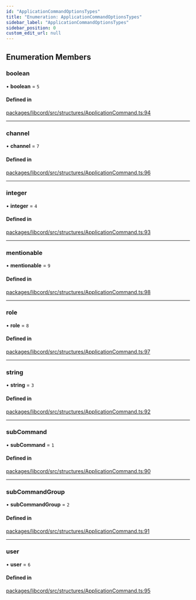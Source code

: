 ```yaml
---
id: "ApplicationCommandOptionsTypes"
title: "Enumeration: ApplicationCommandOptionsTypes"
sidebar_label: "ApplicationCommandOptionsTypes"
sidebar_position: 0
custom_edit_url: null
---
```


## Enumeration Members

### boolean

• **boolean** = ``5``

#### Defined in

[packages/libcord/src/structures/ApplicationCommand.ts:94](https://github.com/Libcord/libcord/blob/58e1159/packages/libcord/src/structures/ApplicationCommand.ts#L94)

___

### channel

• **channel** = ``7``

#### Defined in

[packages/libcord/src/structures/ApplicationCommand.ts:96](https://github.com/Libcord/libcord/blob/58e1159/packages/libcord/src/structures/ApplicationCommand.ts#L96)

___

### integer

• **integer** = ``4``

#### Defined in

[packages/libcord/src/structures/ApplicationCommand.ts:93](https://github.com/Libcord/libcord/blob/58e1159/packages/libcord/src/structures/ApplicationCommand.ts#L93)

___

### mentionable

• **mentionable** = ``9``

#### Defined in

[packages/libcord/src/structures/ApplicationCommand.ts:98](https://github.com/Libcord/libcord/blob/58e1159/packages/libcord/src/structures/ApplicationCommand.ts#L98)

___

### role

• **role** = ``8``

#### Defined in

[packages/libcord/src/structures/ApplicationCommand.ts:97](https://github.com/Libcord/libcord/blob/58e1159/packages/libcord/src/structures/ApplicationCommand.ts#L97)

___

### string

• **string** = ``3``

#### Defined in

[packages/libcord/src/structures/ApplicationCommand.ts:92](https://github.com/Libcord/libcord/blob/58e1159/packages/libcord/src/structures/ApplicationCommand.ts#L92)

___

### subCommand

• **subCommand** = ``1``

#### Defined in

[packages/libcord/src/structures/ApplicationCommand.ts:90](https://github.com/Libcord/libcord/blob/58e1159/packages/libcord/src/structures/ApplicationCommand.ts#L90)

___

### subCommandGroup

• **subCommandGroup** = ``2``

#### Defined in

[packages/libcord/src/structures/ApplicationCommand.ts:91](https://github.com/Libcord/libcord/blob/58e1159/packages/libcord/src/structures/ApplicationCommand.ts#L91)

___

### user

• **user** = ``6``

#### Defined in

[packages/libcord/src/structures/ApplicationCommand.ts:95](https://github.com/Libcord/libcord/blob/58e1159/packages/libcord/src/structures/ApplicationCommand.ts#L95)
